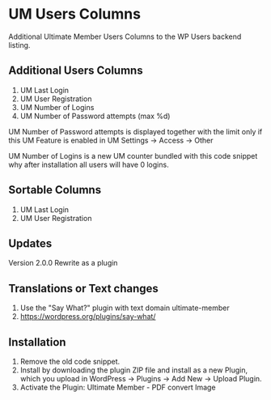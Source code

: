 # UM Users Columns
Additional Ultimate Member Users Columns to the WP Users backend listing.

## Additional Users Columns
1. UM Last Login
2. UM User Registration
3. UM Number of Logins
4. UM Number of Password attempts (max %d)

UM Number of Password attempts is displayed together with the limit only if this UM Feature is enabled in UM Settings -> Access -> Other

UM Number of Logins is a new UM counter bundled with this code snippet why after installation all users will have 0 logins.

## Sortable Columns
1. UM Last Login
2. UM User Registration

## Updates
Version 2.0.0 Rewrite as a plugin

## Translations or Text changes
1. Use the "Say What?" plugin with text domain ultimate-member
2. https://wordpress.org/plugins/say-what/

## Installation
1. Remove the old code snippet.
2. Install by downloading the plugin ZIP file and install as a new Plugin, which you upload in WordPress -> Plugins -> Add New -> Upload Plugin.
3. Activate the Plugin: Ultimate Member - PDF convert Image

